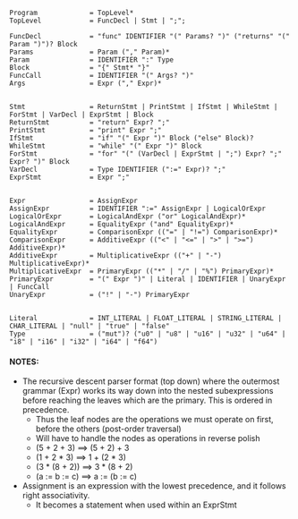 ```
Program             = TopLevel*
TopLevel            = FuncDecl | Stmt | ";";

FuncDecl            = "func" IDENTIFIER "(" Params? ")" ("returns" "(" Param ")")? Block
Params              = Param ("," Param)*
Param               = IDENTIFIER ":" Type
Block               = "{" Stmt* "}"
FuncCall            = IDENTIFIER "(" Args? ")"
Args                = Expr ("," Expr)*


Stmt                = ReturnStmt | PrintStmt | IfStmt | WhileStmt | ForStmt | VarDecl | ExprStmt | Block
ReturnStmt          = "return" Expr? ";"
PrintStmt           = "print" Expr ";"
IfStmt              = "if" "(" Expr ")" Block ("else" Block)?
WhileStmt           = "while" "(" Expr ")" Block
ForStmt             = "for" "(" (VarDecl | ExprStmt | ";") Expr? ";" Expr? ")" Block
VarDecl             = Type IDENTIFIER (":=" Expr)? ";"
ExprStmt            = Expr ";"


Expr                = AssignExpr
AssignExpr          = IDENTIFIER ":=" AssignExpr | LogicalOrExpr
LogicalOrExpr       = LogicalAndExpr ("or" LogicalAndExpr)*
LogicalAndExpr      = EqualityExpr ("and" EqualityExpr)*
EqualityExpr        = ComparisonExpr (("=" | "!=") ComparisonExpr)*
ComparisonExpr      = AdditiveExpr (("<" | "<=" | ">" | ">=") AdditiveExpr)*
AdditiveExpr        = MultiplicativeExpr (("+" | "-") MultiplicativeExpr)*
MultiplicativeExpr  = PrimaryExpr (("*" | "/" | "%") PrimaryExpr)*
PrimaryExpr         = "(" Expr ")" | Literal | IDENTIFIER | UnaryExpr | FuncCall
UnaryExpr           = ("!" | "-") PrimaryExpr


Literal             = INT_LITERAL | FLOAT_LITERAL | STRING_LITERAL | CHAR_LITERAL | "null" | "true" | "false"
Type                = ("mut")? ("u0" | "u8" | "u16" | "u32" | "u64" | "i8" | "i16" | "i32" | "i64" | "f64")
```
#### NOTES:
+ The recursive descent parser format (top down) where the outermost grammar (Expr) works its way down into the nested subexpressions before reaching the leaves which are the primary. This is ordered in precedence.
    + Thus the leaf nodes are the operations we must operate on first, before the others (post-order traversal)
    + Will have to handle the nodes as operations in reverse polish
    + (5 + 2 + 3) ==> (5 + 2) + 3
    + (1 + 2 * 3) ==> 1 + (2 * 3)
    + (3 * (8 + 2)) ==> 3 * (8 + 2)
    + (a := b := c) ==> a := (b := c)
+ Assignment is an expression with the lowest precedence, and it follows right associativity.
    + It becomes a statement when used within an ExprStmt
